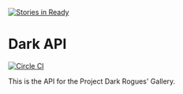 [![Stories in Ready](https://badge.waffle.io/wlonk/dark_api.png?label=ready&title=Ready)](https://waffle.io/wlonk/dark_api)
# Dark API

[![Circle CI](https://circleci.com/gh/wlonk/dark_api.svg?style=svg)](https://circleci.com/gh/wlonk/dark_api)

This is the API for the Project Dark Rogues' Gallery.
